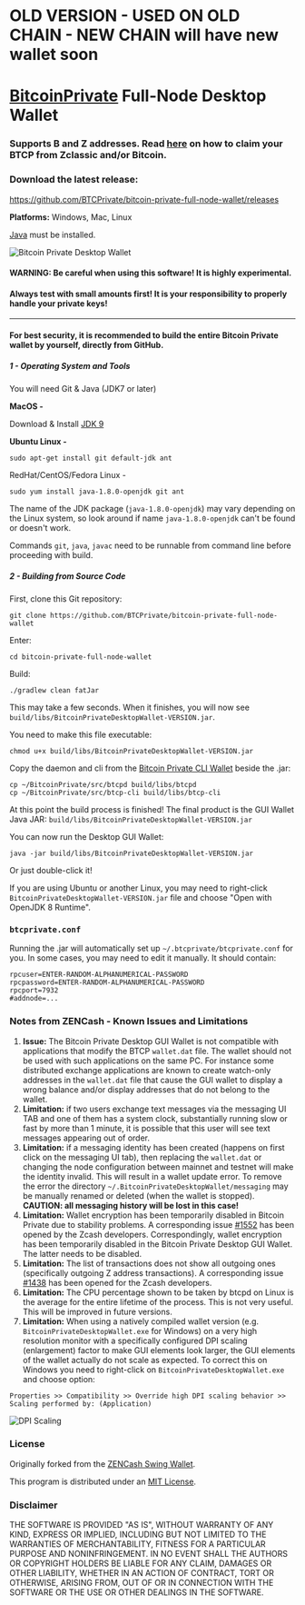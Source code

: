 # OLD VERSION - USED ON OLD CHAIN - NEW CHAIN will have new wallet soon

# [BitcoinPrivate](https://btcprivate.org/) Full-Node Desktop Wallet

### Supports B and Z addresses. Read [here](https://github.com/BTCPrivate/bitcoin-private-full-node-wallet/blob/master/claim-btcp.md) on how to claim your BTCP from Zclassic and/or Bitcoin.

### Download the latest release:
https://github.com/BTCPrivate/bitcoin-private-full-node-wallet/releases


**Platforms:** Windows, Mac, Linux

[Java](https://java.com/en/download/) must be installed.


![Bitcoin Private Desktop Wallet](https://github.com/BTCPrivate/bitcoin-private-full-node-wallet/raw/master/docs/WalletPreviewWin.png "Bitcoin Private Desktop Wallet")


#### WARNING: Be careful when using this software! It is highly experimental.
#### Always test with small amounts first! It is your responsibility to properly handle your private keys!

---

#### For best security, it is recommended to build the entire Bitcoin Private wallet by yourself, directly from GitHub.

##### 1 - Operating System and Tools

   You will need Git & Java (JDK7 or later)

   **MacOS -**

   Download & Install [JDK 9](http://www.oracle.com/technetwork/java/javase/downloads/jdk9-downloads-3848520.html)

   **Ubuntu Linux -**
   ```
   sudo apt-get install git default-jdk ant
   ```
   RedHat/CentOS/Fedora Linux -
   ```
   sudo yum install java-1.8.0-openjdk git ant
   ```
   The name of the JDK package (`java-1.8.0-openjdk`) may vary depending on the Linux system, so look around if name `java-1.8.0-openjdk` can't be found or doesn't work.

   Commands `git`, `java`, `javac` need to be runnable from command line
   before proceeding with build.

##### 2 - Building from Source Code

   First, clone this Git repository:
   ```
   git clone https://github.com/BTCPrivate/bitcoin-private-full-node-wallet
   ```
   Enter:
   ```
   cd bitcoin-private-full-node-wallet
   ```
   Build:
   ```
   ./gradlew clean fatJar
   ```
   This may take a few seconds. When it finishes, you will now see `build/libs/BitcoinPrivateDesktopWallet-VERSION.jar`.

   You need to make this file executable:
   ```
   chmod u+x build/libs/BitcoinPrivateDesktopWallet-VERSION.jar
   ```
   Copy the daemon and cli from the [Bitcoin Private CLI Wallet](https://github.com/BTCPrivate/BitcoinPrivate) beside the .jar:
   ```
   cp ~/BitcoinPrivate/src/btcpd build/libs/btcpd
   cp ~/BitcoinPrivate/src/btcp-cli build/libs/btcp-cli
   ```
   At this point the build process is finished! The final product is the GUI Wallet Java JAR: `build/libs/BitcoinPrivateDesktopWallet-VERSION.jar`


   You can now run the Desktop GUI Wallet:

   ```
   java -jar build/libs/BitcoinPrivateDesktopWallet-VERSION.jar
   ```

   Or just double-click it!


   If you are using Ubuntu or another Linux, you may need to
   right-click `BitcoinPrivateDesktopWallet-VERSION.jar` file and choose "Open with OpenJDK 8 Runtime".


### `btcprivate.conf`
Running the .jar will automatically set up `~/.btcprivate/btcprivate.conf` for you. In some cases, you may need to edit it manually. It should contain:
```
rpcuser=ENTER-RANDOM-ALPHANUMERICAL-PASSWORD
rpcpassword=ENTER-RANDOM-ALPHANUMERICAL-PASSWORD
rpcport=7932
#addnode=...

```

### Notes from ZENCash - Known Issues and Limitations

1. **Issue:** The Bitcoin Private Desktop GUI Wallet is not compatible with applications that modify the BTCP `wallet.dat` file. The wallet should not be used
with such applications on the same PC. For instance some distributed exchange applications are known to create watch-only addresses in the
`wallet.dat` file that cause the GUI wallet to display a wrong balance and/or display addresses that do not belong to the wallet.
1. **Limitation:** if two users exchange text messages via the messaging UI TAB and one of them has a system clock, substantially running slow or fast by more than 1 minute, it is possible that this user will see text messages appearing out of order.
1. **Limitation:** if a messaging identity has been created (happens on first click on the messaging UI tab), then replacing the `wallet.dat` or changing the node configuration between mainnet and testnet will make the identity invalid. This will result in a wallet update error. To remove the error the directory `~/.BitcoinPrivateDesktopWallet/messaging` may be manually renamed or deleted (when the wallet is stopped). **CAUTION: all messaging history will be lost in this case!**
1. **Limitation:** Wallet encryption has been temporarily disabled in Bitcoin Private due to stability problems. A corresponding issue
[#1552](https://github.com/zcash/zcash/issues/1552) has been opened by the Zcash developers. Correspondingly,
wallet encryption has been temporarily disabled in the Bitcoin Private Desktop GUI Wallet.
The latter needs to be disabled.
1. **Limitation:** The list of transactions does not show all outgoing ones (specifically outgoing Z address
transactions). A corresponding issue [#1438](https://github.com/zcash/zcash/issues/1438) has been opened
for the Zcash developers.
1. **Limitation:** The CPU percentage shown to be taken by btcpd on Linux is the average for the entire lifetime
of the process. This is not very useful. This will be improved in future versions.
1. **Limitation:** When using a natively compiled wallet version (e.g. `BitcoinPrivateDesktopWallet.exe` for Windows) on a
very high resolution monitor with a specifically configured DPI scaling (enlargement) factor to make GUI
elements look larger, the GUI elements of the wallet actually do not scale as expected. To correct this on
Windows you need to right-click on `BitcoinPrivateDesktopWallet.exe` and choose option:
```
Properties >> Compatibility >> Override high DPI scaling behavior >> Scaling performed by: (Application)
```

![DPI Scaling](https://github.com/BTCPrivate/bitcoin-private-full-node-wallet/raw/master/docs/EXEScalingSettings.png "DPI Scaling")


### License
Originally forked from the [ZENCash Swing Wallet](https://github.com/ZencashOfficial/zencash-swing-wallet-ui).

This program is distributed under an [MIT License](https://github.com/BTCPrivate/bitcoin-private-full-node-wallet/raw/master/LICENSE).

### Disclaimer

THE SOFTWARE IS PROVIDED "AS IS", WITHOUT WARRANTY OF ANY KIND, EXPRESS OR
IMPLIED, INCLUDING BUT NOT LIMITED TO THE WARRANTIES OF MERCHANTABILITY,
FITNESS FOR A PARTICULAR PURPOSE AND NONINFRINGEMENT. IN NO EVENT SHALL THE
AUTHORS OR COPYRIGHT HOLDERS BE LIABLE FOR ANY CLAIM, DAMAGES OR OTHER
LIABILITY, WHETHER IN AN ACTION OF CONTRACT, TORT OR OTHERWISE, ARISING FROM,
OUT OF OR IN CONNECTION WITH THE SOFTWARE OR THE USE OR OTHER DEALINGS IN THE
SOFTWARE.

